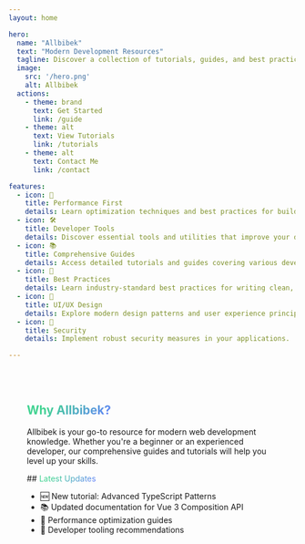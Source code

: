 ```yaml
---
layout: home

hero:
  name: "Allbibek"
  text: "Modern Development Resources"
  tagline: Discover a collection of tutorials, guides, and best practices for modern web development.
  image:
    src: '/hero.png'
    alt: Allbibek
  actions:
    - theme: brand
      text: Get Started
      link: /guide
    - theme: alt
      text: View Tutorials
      link: /tutorials
    - theme: alt
      text: Contact Me
      link: /contact

features:
  - icon: 🚀
    title: Performance First
    details: Learn optimization techniques and best practices for building high-performance applications.
  - icon: 🛠️
    title: Developer Tools
    details: Discover essential tools and utilities that improve your development workflow.
  - icon: 📚
    title: Comprehensive Guides
    details: Access detailed tutorials and guides covering various development topics.
  - icon: 🔧
    title: Best Practices
    details: Learn industry-standard best practices for writing clean, maintainable code.
  - icon: 🎨
    title: UI/UX Design
    details: Explore modern design patterns and user experience principles.
  - icon: 🔐
    title: Security
    details: Implement robust security measures in your applications.

---
```


<style>
:root {
  --vp-home-hero-name-color: transparent;
  --vp-home-hero-name-background: -webkit-linear-gradient(120deg, #bd34fe 30%, #41d1ff);
  --vp-home-hero-image-background-image: linear-gradient(-45deg, #bd34fe 50%, #4c09b9 50%);
  --vp-home-hero-image-filter: blur(40px);
}

@media (min-width: 640px) {
  :root {
    --vp-home-hero-image-filter: blur(56px);
  }
}

@media (min-width: 960px) {
  :root {
    --vp-home-hero-image-filter: blur(72px);
  }
}

.VPFeature {
  transition: transform 0.2s ease-in-out;
}

.VPFeature:hover {
  transform: translateY(-2px);
}

.title {
  background: -webkit-linear-gradient(315deg, #42d392 25%, #647eff);
  background-clip: text;
  -webkit-background-clip: text;
  -webkit-text-fill-color: transparent;
}

/* background: -webkit-linear-gradient(315deg, #a1c4fd, #c2e9fb); blue */
/* background: -webkit-linear-gradient(315deg, #9d50bb, #6e48aa); purple */
/* background: -webkit-linear-gradient(315deg, #f6d365, #fda085); gold */

.subtitle {
  background: -webkit-linear-gradient(315deg, #9d50bb, #6e48aa);
  background-clip: text;
  -webkit-background-clip: text;
  -webkit-text-fill-color: transparent;
}
</style>

<div class="vp-doc" style="padding: 2rem;">

## <span class="title">Why Allbibek?</span>

Allbibek is your go-to resource for modern web development knowledge. Whether you're a beginner or an experienced developer, our comprehensive guides and tutorials will help you level up your skills.

<FAQ />
## <span class="title">Latest Updates</span>

- 🆕 New tutorial: Advanced TypeScript Patterns
- 📚 Updated documentation for Vue 3 Composition API
- 🎯 Performance optimization guides
- 🔧 Developer tooling recommendations

</div>
